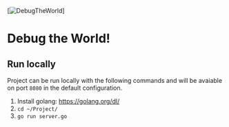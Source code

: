 [![DebugTheWorld](https://imgur.com/FUi5NMc.png)]
# Debug the World!

## Run locally

Project can be run locally with the following commands and will be avaiable on port `8080` in the default configuration.

1. Install golang: https://golang.org/dl/
2. `cd ~/Project/`
3. `go run server.go`
